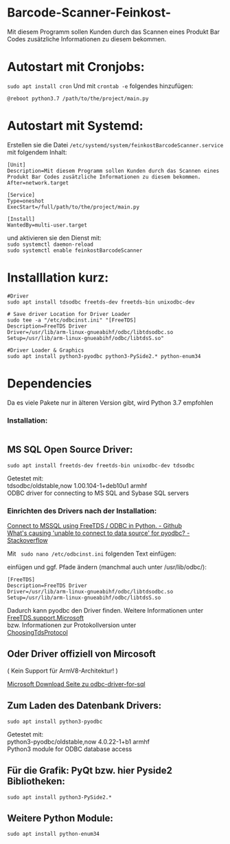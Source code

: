 # Barcode-Scanner-Feinkost-

Mit diesem Programm sollen Kunden durch das Scannen eines Produkt Bar Codes zusätzliche Informationen zu diesem bekommen.


# Autostart mit Cronjobs:
``sudo apt install cron``
Und mit ``crontab -e`` folgendes hinzufügen:

````
@reboot python3.7 /path/to/the/project/main.py
````
# Autostart mit Systemd:

Erstellen sie die Datei ``/etc/systemd/system/feinkostBarcodeScanner.service``
mit folgendem Inhalt:
````
[Unit]
Description=Mit diesem Programm sollen Kunden durch das Scannen eines Produkt Bar Codes zusätzliche Informationen zu diesem bekommen.
After=network.target

[Service]
Type=oneshot
ExecStart=/full/path/to/the/project/main.py

[Install]
WantedBy=multi-user.target

````

und aktivieren sie den Dienst mit: \
``sudo systemctl daemon-reload`` \
``sudo systemctl enable feinkostBarcodeScanner``


# Installlation kurz:
````
#Driver
sudo apt install tdsodbc freetds-dev freetds-bin unixodbc-dev

# Save driver Location for Driver Loader
sudo tee -a "/etc/odbcinst.ini" "[FreeTDS]
Description=FreeTDS Driver
Driver=/usr/lib/arm-linux-gnueabihf/odbc/libtdsodbc.so
Setup=/usr/lib/arm-linux-gnueabihf/odbc/libtdsS.so"

#Driver Loader & Graphics
sudo apt install python3-pyodbc python3-PySide2.* python-enum34
````


# Dependencies
Da es viele Pakete nur in älteren Version gibt, wird Python 3.7 empfohlen

### Installation:
````
````

## MS SQL Open Source Driver:

``sudo apt install freetds-dev freetds-bin unixodbc-dev tdsodbc``

Getestet mit: \
tdsodbc/oldstable,now 1.00.104-1+deb10u1 armhf \
ODBC driver for connecting to MS SQL and Sybase SQL servers 

### Einrichten des Drivers nach der Installation:
[Connect to MSSQL using FreeTDS / ODBC in Python. - Github](https://gist.github.com/rduplain/1293636#file-readme-md) \
[What's causing 'unable to connect to data source' for pyodbc? - Stackoverflow](https://stackoverflow.com/questions/9723656/whats-causing-unable-to-connect-to-data-source-for-pyodbc)

Mit `` sudo nano /etc/odbcinst.ini`` folgenden Text einfügen:

einfügen und ggf. Pfade ändern (manchmal auch unter /usr/lib/odbc/):
````
[FreeTDS]
Description=FreeTDS Driver
Driver=/usr/lib/arm-linux-gnueabihf/odbc/libtdsodbc.so
Setup=/usr/lib/arm-linux-gnueabihf/odbc/libtdsS.so
````

Dadurch kann pyodbc den Driver finden. Weitere Informationen unter \
[FreeTDS.support.Microsoft](https://www.freetds.org/faq.html#Does.FreeTDS.support.Microsoft.servers) \
bzw. Informationen zur Protokollversion unter \
[ChoosingTdsProtocol](https://www.freetds.org/userguide/ChoosingTdsProtocol.html)


## Oder Driver offiziell von Mircosoft
( Kein Support für ArmV8-Architektur! )

[Microsoft Download Seite zu odbc-driver-for-sql](https://docs.microsoft.com/de-de/sql/connect/odbc/download-odbc-driver-for-sql-server?view=sql-server-ver16)

## Zum Laden des Datenbank Drivers:

``sudo apt install python3-pyodbc``

Getestet mit: \
python3-pyodbc/oldstable,now 4.0.22-1+b1 armhf \
Python3 module for ODBC database access 


## Für die Grafik: PyQt bzw. hier Pyside2 Bibliotheken:

``sudo apt install python3-PySide2.*``

## Weitere Python Module:
``sudo apt install python-enum34``



